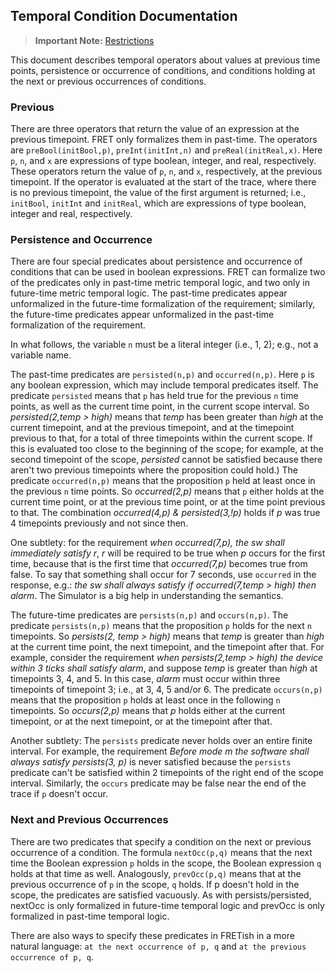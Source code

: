 Temporal Condition Documentation
--------------------------------

> __Important Note:__ [Restrictions](../restrictions.md)

This document describes temporal operators about values at previous time
points, persistence or occurrence of conditions, and conditions holding at
the next or previous occurrences of conditions. 

### Previous

There are three operators that return the value of an expression at the
previous timepoint. FRET only formalizes them in past-time. The operators
are `preBool(initBool,p)`, `preInt(initInt,n)` and
`preReal(initReal,x)`. Here `p`, `n`, and `x` are expressions of type
boolean, integer, and real, respectively. These operators return the value
of `p`, `n`, and `x`, respectively, at the previous timepoint. If the
operator is evaluated at the start of the trace, where there is no previous
timepoint, the value of the first argument is returned; i.e., `initBool`,
`initInt` and `initReal`, which are expressions of type boolean, integer and
real, respectively.

### Persistence and Occurrence

There are four special predicates about persistence and occurrence of
conditions that can be used in boolean expressions. FRET can formalize two
of the predicates only in past-time metric temporal logic, and two only in
future-time metric temporal logic. The past-time predicates appear
unformalized in the future-time formalization of the requirement; similarly,
the future-time predicates appear unformalized in the past-time
formalization of the requirement.
 
In what follows, the variable `n` must be a literal integer (i.e., 1, 2);
e.g., not a variable name.

The past-time predicates are `persisted(n,p)` and `occurred(n,p)`. Here `p`
is any boolean expression, which may include temporal predicates itself. The
predicate `persisted` means that `p` has held true for the previous `n` time
points, as well as the current time point, in the current scope interval. So
*persisted(2,temp > high)* means that *temp* has been greater than *high* at
the current timepoint, and at the previous timepoint, and at the timepoint
previous to that, for a total of three timepoints within the current
scope. If this is evaluated too close to the beginning of the scope; for
example, at the second timepoint of the scope, *persisted* cannot be
satisfied because there aren't two previous timepoints where the proposition
could hold.) The predicate `occurred(n,p)` means that the proposition `p`
held at least once in the previous `n` time points. So *occurred(2,p)* means
that `p` either holds at the current time point, or at the previous time
point, or at the time point previous to that. The combination *occurred(4,p)
& persisted(3,!p)* holds if *p* was true 4 timepoints previously and not
since then.

One subtlety: for the requirement *when occurred(7,p), the sw shall
immediately satisfy r*, *r* will be required to be true when *p* occurs for
the first time, because that is the first time that *occurred(7,p)* becomes
true from false. To say that something shall occur for 7 seconds, use
`occurred` in the response, e.g.: *the sw shall always satisfy if
occurred(7,temp > high) then alarm*. The Simulator is a big help in
understanding the semantics.

The future-time predicates are `persists(n,p)` and `occurs(n,p)`. The
predicate `persists(n,p)` means that the proposition `p` holds for the next
`n` timepoints. So *persists(2, temp > high)* means that *temp* is greater
than *high* at the current time point, the next timepoint, and the timepoint
after that. For example, consider the requirement *when persists(2,temp >
high) the device within 3 ticks shall satisfy alarm*, and suppose *temp* is
greater than *high* at timepoints 3, 4, and 5. In this case, *alarm* must
occur within three timepoints of timepoint 3; i.e., at 3, 4, 5 and/or 6. The
predicate `occurs(n,p)` means that the proposition `p` holds at least once
in the following `n` timepoints. So *occurs(2,p)* means that *p* holds
either at the current timepoint, or at the next timepoint, or at the
timepoint after that.

Another subtlety: The `persists` predicate never holds over an entire finite
interval. For example, the requirement *Before mode m the software shall
always satisfy persists(3, p)* is never satisfied because the `persists`
predicate can't be satisfied within 2 timepoints of the right end of the
scope interval. Similarly, the `occurs` predicate may be false near the end of
the trace if `p` doesn't occur.

### Next and Previous Occurrences

There are two predicates that specify a condition on the next or previous
occurrence of a condition. The formula `nextOcc(p,q)` means that the next
time the Boolean expression `p` holds in the scope, the Boolean expression
`q` holds at that time as well. Analogously, `prevOcc(p,q)` means that at
the previous occurrence of `p` in the scope, `q` holds. If p doesn't hold in
the scope, the predicates are satisfied vacuously.  As with
persists/persisted, nextOcc is only formalized in future-time temporal logic
and prevOcc is only formalized in past-time temporal logic.

There are also ways to specify these predicates in FRETish in a more natural
language: `at the next occurrence of p, q` and `at the previous occurrence
of p, q`.
